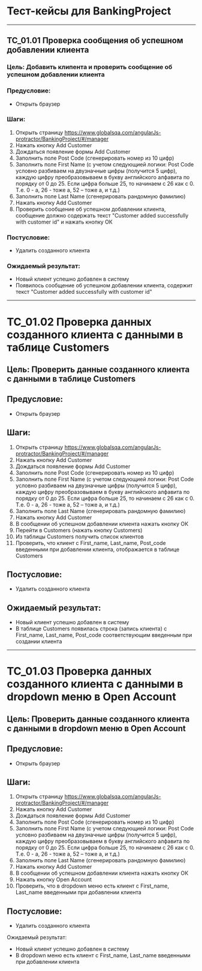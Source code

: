 # Тест-кейсы для BankingProject

***
## TC_01.01 Проверка сообщения об успешном добавлении клиента

### Цель: Добавить клипента и проверить сообщение об успешном добавлении клиента
        
### Предусловие:
- Открыть браузер
            
### Шаги:
1. Открыть страницу https://www.globalsqa.com/angularJs-protractor/BankingProject/#/manager 
2. Нажать кнопку Add Customer
3. Дождаться появление формы Add Customer
4. Заполнить поле Post Code  (сгенерировать номер из 10 цифр)
5. Заполнить поле First Name (c учетом следующией логики: Post Code условно разбиваем на двузначные цифры (получится 
5 цифр), каждую цифру преобразовываем в букву английского алфавита по порядку от 0 до 25. 
Если цифра больше 25, то начинаем с 26 как с 0. Т.е. 0 - a, 26 - тоже a, 52 – тоже a, и т.д.)
6. Заполнить поле Last Name (сгенерировать рандомную фамилию)
7. Нажать кнопку Add Customer
8. Проверить сообщение об успешном добавлении клиента, сообщение должно содержать текст "Customer added successfully with customer id" и нажать кнопку ОК
       
### Постусловие:
- Удалить созданного клиента
            
### Ожидаемый результат:
- Новый клиент успешно добавлен в систему
- Появилось сообщение об успешном добавлении клиента, содержит текст "Customer added successfully with customer id"

***
# TC_01.02 Проверка данных созданного клиента с данными в таблице Customers

## Цель: Проверить данные созданного клиента с данными в таблице Customers

## Предусловие:
- Открыть браузер

## Шаги:
1. Открыть страницу https://www.globalsqa.com/angularJs-protractor/BankingProject/#/manager 
2. Нажать кнопку Add Customer
3. Дождаться появление формы Add Customer
4. Заполнить поле Post Code  (сгенерировать номер из 10 цифр)
5. Заполнить поле First Name (c учетом следующией логики: Post Code условно разбиваем на двузначные цифры (получится 
5 цифр), каждую цифру преобразовываем в букву английского алфавита по порядку от 0 до 25. 
Если цифра больше 25, то начинаем с 26 как с 0. Т.е. 0 - a, 26 - тоже a, 52 – тоже a, и т.д.)
6. Заполнить поле Last Name (сгенерировать рандомную фамилию)
7. Нажать кнопку Add Customer
8. В сообщении об успешном добавлении клиента нажать кнопку ОК
9. Перейти в Customers (нажать кнопку Customers)
10. Из таблицы Customers получить список клиентов
11. Проверить, что клиент с First_name, Last_name, Post_code введенными при добавлении клиента, отображается в таблице Customers
        
## Постусловие:
- Удалить созданного клиента

## Ожидаемый результат:
- Новый клиент успешно добавлен в систему
- В таблице Customers появилась строка (запись клиента) с First_name, Last_name, Post_code соответствующим введенным при создании клиента
***
# TC_01.03 Проверка данных созданного клиента с данными в dropdown меню в Open Account
## Цель: Проверить данные созданного клиента с данными в dropdown меню в Open Account

## Предусловие:
- Открыть браузер

## Шаги:
1. Открыть страницу https://www.globalsqa.com/angularJs-protractor/BankingProject/#/manager 
2. Нажать кнопку Add Customer
3. Дождаться появление формы Add Customer
4. Заполнить поле Post Code  (сгенерировать номер из 10 цифр)
5. Заполнить поле First Name (c учетом следующией логики: Post Code условно разбиваем на двузначные цифры (получится 
5 цифр), каждую цифру преобразовываем в букву английского алфавита по порядку от 0 до 25. 
Если цифра больше 25, то начинаем с 26 как с 0. Т.е. 0 - a, 26 - тоже a, 52 – тоже a, и т.д.)
6. Заполнить поле Last Name (сгенерировать рандомную фамилию)
7. Нажать кнопку Add Customer
8. В сообщении об успешном добавлении клиента нажать кнопку ОК
9. Нажать кнопку Open Account
10. Проверить, что в dropdown меню есть клиент с First_name, Last_name введенными при добавлении клиента

## Постусловие:
- Удалить созданного клиента

Ожидаемый результат:
- Новый клиент успешно добавлен в систему
- В dropdown меню есть клиент с First_name, Last_name введенными при добавлении клиента
